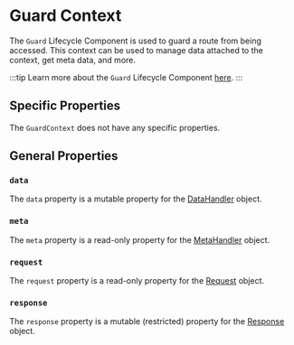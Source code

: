 # Guard Context

The `Guard` Lifecycle Component is used to guard a route from being accessed. This context can be used to manage data attached to the context, get meta data, and more.

:::tip
Learn more about the `Guard` Lifecycle Component [here](../lifecycle-components/guards).
:::

## Specific Properties

The `GuardContext` does not have any specific properties.

## General Properties

### `data`

The `data` property is a mutable property for the [DataHandler](./core/data_handler) object.

### `meta`

The `meta` property is a read-only property for the [MetaHandler](./core/meta_handler) object.

### `request`

The `request` property is a read-only property for the [Request](../request/overview) object.

### `response`

The `response` property is a mutable (restricted) property for the [Response](./core/response) object.
